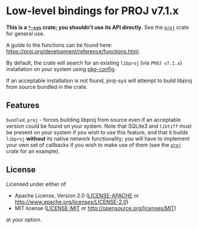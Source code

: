 # Low-level bindings for PROJ v7.1.x

**This is a
[`*-sys`](https://doc.rust-lang.org/cargo/reference/build-scripts.html#-sys-packages)
crate; you shouldn't use its API directly.** See the
[`proj`](https://github.com/georust/proj/proj) crate for general use.

A guide to the functions can be found here:
https://proj.org/development/reference/functions.html. 

By default, the crate will search for an existing `libproj` (via `PROJ v7.1.x`)
installation on your system using
[pkg-config](https://www.freedesktop.org/wiki/Software/pkg-config/). 

If an acceptable installation is not found, proj-sys will attempt to build
libproj from source bundled in the crate.

## Features

`bundled_proj` - forces building libproj from source even if an acceptable
version could be found on your system.  Note that SQLite3 and `libtiff` must be
present on your system if you wish to use this feature, and that it builds
`libproj` **without** its native network functionality; you will have to
implement your own set of callbacks if you wish to make use of them (see the
[`proj`](https://crates.io/crates/proj) crate for an example).

## License

Licensed under either of

 * Apache License, Version 2.0 ([LICENSE-APACHE](LICENSE-APACHE) or http://www.apache.org/licenses/LICENSE-2.0)
 * MIT license ([LICENSE-MIT](LICENSE-MIT) or http://opensource.org/licenses/MIT)

at your option.
